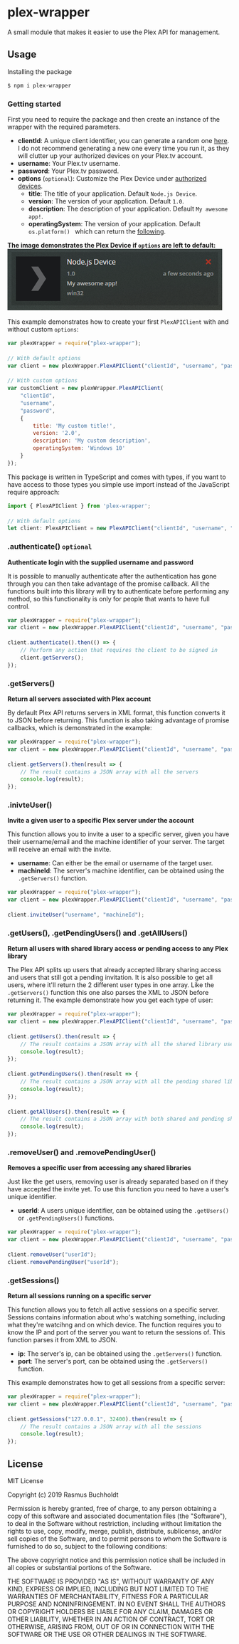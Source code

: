 # plex-wrapper

A small module that makes it easier to use the Plex API for management.

## Usage

Installing the package
```bash
$ npm i plex-wrapper
```

### Getting started

First you need to require the package and then create an instance of the wrapper with the required parameters.
- **clientId**: A unique client identifier, you can generate a random one [here](https://www.guidgenerator.com/online-guid-generator.aspx). I do not recommend generating a new one every time you run it, as they will clutter up your authorized devices on your Plex.tv account.
- **username**: Your Plex.tv username.
- **password**: Your Plex.tv password.
-  **options** (`optional`): Customize the Plex Device under [authorized devices](https://app.plex.tv/desktop#!/settings/devices/all). 
    - **title**: The title of your application. Default `Node.js Device`.
    - **version**: The version of your application. Default `1.0`.
    - **description**: The description of your application. Default `My awesome app!`.
	- **operatingSystem**: The version of your application. Default `os.platform() ` which can return the [following](https://nodejs.org/api/os.html#os_os_platform).

**The image demonstrates the Plex Device if `options` are left to default:**
![Image of Default Plex Device](docs/default-plex-device.PNG)

This example demonstrates how to create your first `PlexAPIClient` with and without custom `options`:
```js
var plexWrapper = require("plex-wrapper");

// With default options
var client = new plexWrapper.PlexAPIClient("clientId", "username", "password");

// With custom options
var customClient = new plexWrapper.PlexAPIClient(
    "clientId", 
    "username", 
    "password", 
    {
        title: 'My custom title!',
        version: '2.0',
        description: 'My custom description',
        operatingSystem: 'Windows 10'
    }
});
```

This package is written in TypeScript and comes with types, if you want to have access to those types you simple use import instead of the JavaScript require approach:
```js
import { PlexAPIClient } from 'plex-wrapper';

// With default options
let client: PlexAPIClient = new PlexAPIClient("clientId", "username", "password");
```

### .authenticate() `optional`

**Authenticate login with the supplied username and password**

It is possible to manually authenticate after the authentication has gone through you can then take advantage of the promise callback. All the functions built into this library will try to authenticate before performing any method, so this functionality is only for people that wants to have full control.

```js
var plexWrapper = require("plex-wrapper");
var client = new plexWrapper.PlexAPIClient("clientId", "username", "password");

client.authenticate().then(() => {
    // Perform any action that requires the client to be signed in
    client.getServers();
});
```

### .getServers()

**Return all servers associated with Plex account**

By default Plex API returns servers in XML format, this function converts it to JSON before returning. This function is also taking advantage of promise callbacks, which is demonstrated in the example:

```js
var plexWrapper = require("plex-wrapper");
var client = new plexWrapper.PlexAPIClient("clientId", "username", "password");

client.getServers().then(result => {
    // The result contains a JSON array with all the servers
    console.log(result);
});
```

### .inivteUser()

**Invite a given user to a specific Plex server under the account**

This function allows you to invite a user to a specific server, given you have their username/email and the machine identifier of your server. The target will receive an email with the invite.

- **username**: Can either be the email or username of the target user.
- **machineId**: The server's machine identifier, can be obtained using the `.getServers()` function. 

```js
var plexWrapper = require("plex-wrapper");
var client = new plexWrapper.PlexAPIClient("clientId", "username", "password");

client.inviteUser("username", "machineId");
```

### .getUsers(), .getPendingUsers() and .getAllUsers()

**Return all users with shared library access or pending access to any Plex library**

The Plex API splits up users that already accepted library sharing access and users that still got a pending invitation. It is also possible to get all users, where it'll return the 2 different user types in one array. Like the `.getServers()` function this one also parses the XML to JSON before returning it. The example demonstrate how you get each type of user:

```js
var plexWrapper = require("plex-wrapper");
var client = new plexWrapper.PlexAPIClient("clientId", "username", "password");

client.getUsers().then(result => {
    // The result contains a JSON array with all the shared library users
    console.log(result);
});

client.getPendingUsers().then(result => {
    // The result contains a JSON array with all the pending shared library users
    console.log(result);
});

client.getAllUsers().then(result => {
    // The result contains a JSON array with both shared and pending shared users (Keep in mind that the properties may vary from the 2 types of user)
    console.log(result);
});
```

### .removeUser() and .removePendingUser()

**Removes a specific user from accessing any shared libraries**

Just like the get users, removing user is already separated based on if they have accepted the invite yet. To use this function you need to have a user's unique identifier.

- **userId**: A users unique identifier, can be obtained using the `.getUsers()` or `.getPendingUsers()` functions. 

```js
var plexWrapper = require("plex-wrapper");
var client = new plexWrapper.PlexAPIClient("clientId", "username", "password");

client.removeUser("userId");
client.removePendingUser("userId");
```

### .getSessions()

**Return all sessions running on a specific server**

This function allows you to fetch all active sessions on a specific server. Sessions contains information about who's watching something, including what they're watcihng and on which device. The function requires you to know the IP and port of the server you want to return the sessions of. This function parses it from XML to JSON.

- **ip**: The server's ip, can be obtained using the `.getServers()` function. 
- **port**: The server's port, can be obtained using the `.getServers()` function. 

This example demonstrates how to get all sessions from a specific server:
```js
var plexWrapper = require("plex-wrapper");
var client = new plexWrapper.PlexAPIClient("clientId", "username", "password");

client.getSessions("127.0.0.1", 32400).then(result => {
    // The result contains a JSON array with all the sessions
    console.log(result);
});
```

## License

MIT License

Copyright (c) 2019 Rasmus Buchholdt

Permission is hereby granted, free of charge, to any person obtaining a copy
of this software and associated documentation files (the "Software"), to deal
in the Software without restriction, including without limitation the rights
to use, copy, modify, merge, publish, distribute, sublicense, and/or sell
copies of the Software, and to permit persons to whom the Software is
furnished to do so, subject to the following conditions:

The above copyright notice and this permission notice shall be included in all
copies or substantial portions of the Software.

THE SOFTWARE IS PROVIDED "AS IS", WITHOUT WARRANTY OF ANY KIND, EXPRESS OR
IMPLIED, INCLUDING BUT NOT LIMITED TO THE WARRANTIES OF MERCHANTABILITY,
FITNESS FOR A PARTICULAR PURPOSE AND NONINFRINGEMENT. IN NO EVENT SHALL THE
AUTHORS OR COPYRIGHT HOLDERS BE LIABLE FOR ANY CLAIM, DAMAGES OR OTHER
LIABILITY, WHETHER IN AN ACTION OF CONTRACT, TORT OR OTHERWISE, ARISING FROM,
OUT OF OR IN CONNECTION WITH THE SOFTWARE OR THE USE OR OTHER DEALINGS IN THE
SOFTWARE.